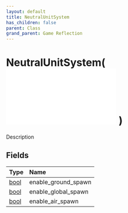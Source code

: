 ```yaml
---
layout: default
title: NeutralUnitSystem
has_children: false
parent: Class
grand_parent: Game Reflection
---
```

# NeutralUnitSystem( ![ System ](/game-reflection/classes/system.md) )
Description 

## Fields
| Type | Name |
|:-------------|:--------------|
| [bool](/game-reflection/components/bool.md) | enable_ground_spawn |
| [bool](/game-reflection/components/bool.md) | enable_global_spawn |
| [bool](/game-reflection/components/bool.md) | enable_air_spawn |
